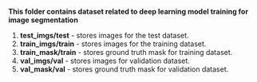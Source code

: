 **This folder contains dataset related to deep learning model training for image segmentation** <br/>

1. **test_imgs/test** - stores images for the test dataset.
2. **train_imgs/train** - stores images for the training dataset.
3. **train_mask/train** - stores ground truth mask for training dataset.
4. **val_imgs/val** - stores images for validation dataset.
5. **val_mask/val** - stores ground truth mask for validation dataset.
